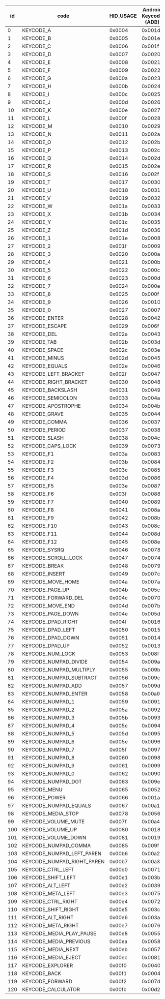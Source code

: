 | id | code | HID_USAGE | Android Keycode (ADB) |
|----|------|-----------|-----------------------|
|0|KEYCODE_A|0x0004|0x001d|
|1|KEYCODE_B|0x0005|0x001e|
|2|KEYCODE_C|0x0006|0x001f|
|3|KEYCODE_D|0x0007|0x0020|
|4|KEYCODE_E|0x0008|0x0021|
|5|KEYCODE_F|0x0009|0x0022|
|6|KEYCODE_G|0x000a|0x0023|
|7|KEYCODE_H|0x000b|0x0024|
|8|KEYCODE_I|0x000c|0x0025|
|9|KEYCODE_J|0x000d|0x0026|
|10|KEYCODE_K|0x000e|0x0027|
|11|KEYCODE_L|0x000f|0x0028|
|12|KEYCODE_M|0x0010|0x0029|
|13|KEYCODE_N|0x0011|0x002a|
|14|KEYCODE_O|0x0012|0x002b|
|15|KEYCODE_P|0x0013|0x002c|
|16|KEYCODE_Q|0x0014|0x002d|
|17|KEYCODE_R|0x0015|0x002e|
|18|KEYCODE_S|0x0016|0x002f|
|19|KEYCODE_T|0x0017|0x0030|
|20|KEYCODE_U|0x0018|0x0031|
|21|KEYCODE_V|0x0019|0x0032|
|22|KEYCODE_W|0x001a|0x0033|
|23|KEYCODE_X|0x001b|0x0034|
|24|KEYCODE_Y|0x001c|0x0035|
|25|KEYCODE_Z|0x001d|0x0036|
|26|KEYCODE_1|0x001e|0x0008|
|27|KEYCODE_2|0x001f|0x0009|
|28|KEYCODE_3|0x0020|0x000a|
|29|KEYCODE_4|0x0021|0x000b|
|30|KEYCODE_5|0x0022|0x000c|
|31|KEYCODE_6|0x0023|0x000d|
|32|KEYCODE_7|0x0024|0x000e|
|33|KEYCODE_8|0x0025|0x000f|
|34|KEYCODE_9|0x0026|0x0010|
|35|KEYCODE_0|0x0027|0x0007|
|36|KEYCODE_ENTER|0x0028|0x0042|
|37|KEYCODE_ESCAPE|0x0029|0x006f|
|38|KEYCODE_DEL|0x002a|0x0043|
|39|KEYCODE_TAB|0x002b|0x003d|
|40|KEYCODE_SPACE|0x002c|0x003e|
|41|KEYCODE_MINUS|0x002d|0x0045|
|42|KEYCODE_EQUALS|0x002e|0x0046|
|43|KEYCODE_LEFT_BRACKET|0x002f|0x0047|
|44|KEYCODE_RIGHT_BRACKET|0x0030|0x0048|
|45|KEYCODE_BACKSLASH|0x0031|0x0049|
|46|KEYCODE_SEMICOLON|0x0033|0x004a|
|47|KEYCODE_APOSTROPHE|0x0034|0x004b|
|48|KEYCODE_GRAVE|0x0035|0x0044|
|49|KEYCODE_COMMA|0x0036|0x0037|
|50|KEYCODE_PERIOD|0x0037|0x0038|
|51|KEYCODE_SLASH|0x0038|0x004c|
|52|KEYCODE_CAPS_LOCK|0x0039|0x0073|
|53|KEYCODE_F1|0x003a|0x0083|
|54|KEYCODE_F2|0x003b|0x0084|
|55|KEYCODE_F3|0x003c|0x0085|
|56|KEYCODE_F4|0x003d|0x0086|
|57|KEYCODE_F5|0x003e|0x0087|
|58|KEYCODE_F6|0x003f|0x0088|
|59|KEYCODE_F7|0x0040|0x0089|
|60|KEYCODE_F8|0x0041|0x008a|
|61|KEYCODE_F9|0x0042|0x008b|
|62|KEYCODE_F10|0x0043|0x008c|
|63|KEYCODE_F11|0x0044|0x008d|
|64|KEYCODE_F12|0x0045|0x008e|
|65|KEYCODE_SYSRQ|0x0046|0x0078|
|66|KEYCODE_SCROLL_LOCK|0x0047|0x0074|
|67|KEYCODE_BREAK|0x0048|0x0079|
|68|KEYCODE_INSERT|0x0049|0x007c|
|69|KEYCODE_MOVE_HOME|0x004a|0x007a|
|70|KEYCODE_PAGE_UP|0x004b|0x005c|
|71|KEYCODE_FORWARD_DEL|0x004c|0x0070|
|72|KEYCODE_MOVE_END|0x004d|0x007b|
|73|KEYCODE_PAGE_DOWN|0x004e|0x005d|
|74|KEYCODE_DPAD_RIGHT|0x004f|0x0016|
|75|KEYCODE_DPAD_LEFT|0x0050|0x0015|
|76|KEYCODE_DPAD_DOWN|0x0051|0x0014|
|77|KEYCODE_DPAD_UP|0x0052|0x0013|
|78|KEYCODE_NUM_LOCK|0x0053|0x008f|
|79|KEYCODE_NUMPAD_DIVIDE|0x0054|0x009a|
|80|KEYCODE_NUMPAD_MULTIPLY|0x0055|0x009b|
|81|KEYCODE_NUMPAD_SUBTRACT|0x0056|0x009c|
|82|KEYCODE_NUMPAD_ADD|0x0057|0x009d|
|83|KEYCODE_NUMPAD_ENTER|0x0058|0x00a0|
|84|KEYCODE_NUMPAD_1|0x0059|0x0091|
|85|KEYCODE_NUMPAD_2|0x005a|0x0092|
|86|KEYCODE_NUMPAD_3|0x005b|0x0093|
|87|KEYCODE_NUMPAD_4|0x005c|0x0094|
|88|KEYCODE_NUMPAD_5|0x005d|0x0095|
|89|KEYCODE_NUMPAD_6|0x005e|0x0096|
|90|KEYCODE_NUMPAD_7|0x005f|0x0097|
|91|KEYCODE_NUMPAD_8|0x0060|0x0098|
|92|KEYCODE_NUMPAD_9|0x0061|0x0099|
|93|KEYCODE_NUMPAD_0|0x0062|0x0090|
|94|KEYCODE_NUMPAD_DOT|0x0063|0x009e|
|95|KEYCODE_MENU|0x0065|0x0052|
|96|KEYCODE_POWER|0x0066|0x001a|
|97|KEYCODE_NUMPAD_EQUALS|0x0067|0x00a1|
|98|KEYCODE_MEDIA_STOP|0x0078|0x0056|
|99|KEYCODE_VOLUME_MUTE|0x007f|0x00a4|
|100|KEYCODE_VOLUME_UP|0x0080|0x0018|
|101|KEYCODE_VOLUME_DOWN|0x0081|0x0019|
|102|KEYCODE_NUMPAD_COMMA|0x0085|0x009f|
|103|KEYCODE_NUMPAD_LEFT_PAREN|0x00b6|0x00a2|
|104|KEYCODE_NUMPAD_RIGHT_PAREN|0x00b7|0x00a3|
|105|KEYCODE_CTRL_LEFT|0x00e0|0x0071|
|106|KEYCODE_SHIFT_LEFT|0x00e1|0x003b|
|107|KEYCODE_ALT_LEFT|0x00e2|0x0039|
|108|KEYCODE_META_LEFT|0x00e3|0x0075|
|109|KEYCODE_CTRL_RIGHT|0x00e4|0x0072|
|110|KEYCODE_SHIFT_RIGHT|0x00e5|0x003c|
|111|KEYCODE_ALT_RIGHT|0x00e6|0x003a|
|112|KEYCODE_META_RIGHT|0x00e7|0x0076|
|113|KEYCODE_MEDIA_PLAY_PAUSE|0x00e8|0x0055|
|114|KEYCODE_MEDIA_PREVIOUS|0x00ea|0x0058|
|115|KEYCODE_MEDIA_NEXT|0x00eb|0x0057|
|116|KEYCODE_MEDIA_EJECT|0x00ec|0x0081|
|117|KEYCODE_EXPLORER|0x00f0|0x0040|
|118|KEYCODE_BACK|0x00f1|0x0004|
|119|KEYCODE_FORWARD|0x00f2|0x007d|
|120|KEYCODE_CALCULATOR|0x00fb|0x00d2|
